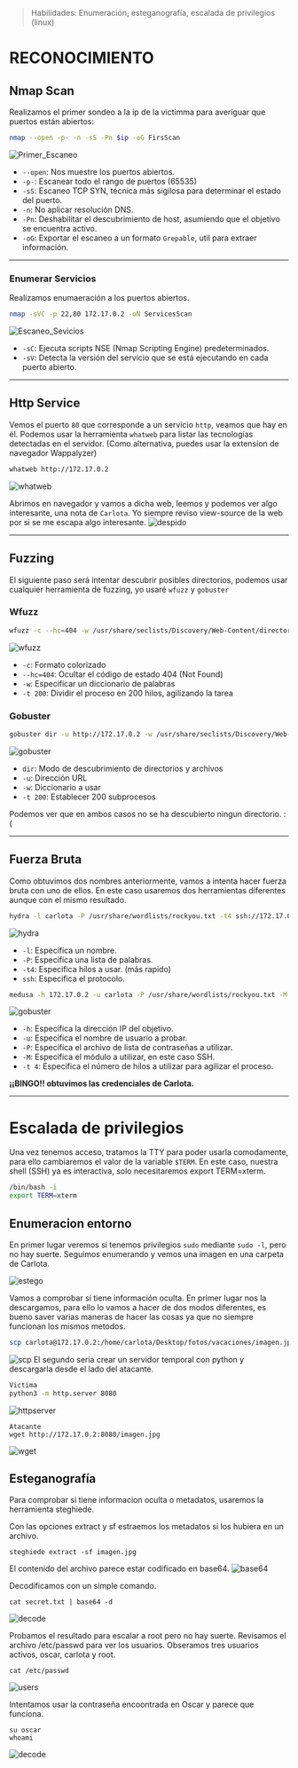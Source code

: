 
> Habilidades: Enumeración, esteganografía, escalada de privilegios (linux)


# RECONOCIMIENTO


## Nmap Scan

Realizamos el primer sondeo a la ip de la victimma para averiguar que puertos están abiertos:

~~~ bash
nmap --open -p- -n -sS -Pn $ip -oG FirsScan
~~~

![Primer_Escaneo](https://i.imgur.com/NssolyM.png)

- `--open`: Nos muestre los puertos abiertos.
- `-p-`: Escanear todo el rango de puertos (65535)
- `-sS`: Escaneo TCP SYN, técnica más sigilosa para determinar el estado del puerto.
- `-n`: No aplicar resolución DNS.
- `-Pn`: Deshabilitar el descubrimiento de host, asumiendo que el objetivo se encuentra activo.
- `-oG`: Exportar el escaneo a un formato `Grepable`, util para extraer información.

_____________________________________________________________________________________________________________________________________________________________________

### Enumerar Servicios

Realizamos enumaeración a los puertos abiertos.
~~~ bash
nmap -sVC -p 22,80 172.17.0.2 -oN ServicesScan
~~~

![Escaneo_Sevicios](https://i.imgur.com/6ybGn1A.png)
- `-sC`: Ejecuta scripts NSE (Nmap Scripting Engine) predeterminados.
- `-sV`: Detecta la versión del servicio que se está ejecutando en cada puerto abierto.
_____________________________________________________________________________________________________________________________________________________________________

## Http Service


Vemos el puerto `80` que corresponde a un servicio `http`, veamos que hay en él. Podemos usar la herramienta `whatweb` para listar las tecnologías detectadas en el servidor. (Como alternativa, puedes usar la extension de navegador Wappalyzer)

~~~ bash
whatweb http://172.17.0.2
~~~

![whatweb](https://i.imgur.com/iz3f6TK.png)

Abrimos en navegador y vamos a dicha web, leemos y podemos ver algo interesante, una nota de `Carlota`.
Yo siempre reviso view-source de la web por si se me escapa algo interesante.
![despido](https://i.imgur.com/JTVpkU4.png)

_____________________________________________________________________________________________________________________________________________________________________

## Fuzzing



El siguiente paso será intentar descubrir posibles directorios, podemos usar cualquier herramienta de fuzzing, yo usaré `wfuzz` y `gobuster`

### Wfuzz
~~~ bash
wfuzz -c --hc=404 -w /usr/share/seclists/Discovery/Web-Content/directory-list-2.3-medium.txt -t 200 http://172.17.0.2/FUZZ
~~~

![wfuzz](https://i.imgur.com/GEns8Jg.png)

- `-c`: Formato colorizado
- `--hc=404`: Ocultar el código de estado 404 (Not Found)
- `-w`: Especificar un diccionario de palabras
- `-t 200`: Dividir el proceso en 200 hilos, agilizando la tarea


### Gobuster

~~~ bash
gobuster dir -u http://172.17.0.2 -w /usr/share/seclists/Discovery/Web-Content/directory-list-2.3-medium.txt -t 200
~~~

![gobuster](https://i.imgur.com/qsO45ms.png)

- `dir`: Modo de descubrimiento de directorios y archivos
- `-u`: Dirección URL
- `-w`: Diccionario a usar
- `-t 200`: Establecer 200 subprocesos 

Podemos ver que en ambos casos no se ha descubierto ningun directorio. :(
_____________________________________________________________________________________________________________________________________________________________________

## Fuerza Bruta

Como obtuvimos dos nombres anteriormente, vamos a intenta hacer fuerza bruta con uno de ellos. En este caso usaremos dos herramientas diferentes aunque con el mismo resultado.

~~~ bash
hydra -l carlota -P /usr/share/wordlists/rockyou.txt -t4 ssh://172.17.0.2
~~~

![hydra](https://i.imgur.com/gHUFhTq.png)


- `-l`: Especifica un nombre.
- `-P`: Especifica una lista de palabras.
- `-t4`: Especifica hilos a usar. (más rapido)
- `ssh`: Especifica el protocolo.

~~~ bash
medusa -h 172.17.0.2 -u carlota -P /usr/share/wordlists/rockyou.txt -M ssh -t 4
~~~
![gobuster](https://i.imgur.com/phRZEFc.png)

- `-h`: Especifica la dirección IP del objetivo.
- `-u`: Especifica el nombre de usuario a probar.
- `-P`: Especifica el archivo de lista de contraseñas a utilizar.
- `-M`: Especifica el módulo a utilizar, en este caso SSH.
- `-t 4`: Especifica el número de hilos a utilizar para agilizar el proceso.

__¡¡BINGO!! obtuvimos las credenciales de Carlota.__

_____________________________________________________________________________________________________________________________________________________________________
# Escalada de privilegios

Una vez tenemos acceso, tratamos la TTY para poder usarla comodamente, para ello cambiaremos el valor de la variable `$TERM`. En este caso, nuestra shell (SSH) ya es interactiva, solo necesitaremos export TERM=xterm.

~~~ bash
/bin/bash -i
export TERM=xterm
~~~

## Enumeracion entorno

En primer lugar veremos si tenemos privilegios `sudo` mediante `sudo -l`, pero no hay suerte. Seguimos enumerando y vemos una imagen en una carpeta de Carlota.

![estego]()

Vamos a comprobar si tiene información oculta. En primer lugar nos la descargamos, para ello lo vamos a hacer de dos modos diferentes, es bueno saver varias maneras de hacer las cosas ya que no siempre funcionan los mismos metodos.

~~~ bash
scp carlota@172.17.0.2:/home/carlota/Desktop/fotos/vacaciones/imagen.jpg /opt/amor
~~~
![scp]()
El segundo sería crear un servidor temporal con python y descargarla desde el lado del atacante.

~~~ bash
Victima
python3 -m http.server 8080
~~~
![httpserver]()
~~~
Atacante
wget http://172.17.0.2:8080/imagen.jpg
~~~
![wget]()


## Esteganografía

Para comprobar si tiene informacion oculta o metadatos, usaremos la herramienta steghiede.

Con las opciones extract y sf estraemos los metadatos si los hubiera en un archivo.

~~~
steghiede extract -sf imagen.jpg
~~~
El contenido del archivo parece estar codificado en base64.
![base64]()

Decodificamos con un simple comando.

~~~
cat secret.txt | base64 -d
~~~
![decode]()

Probamos el resultado para escalar a root pero no hay suerte. Revisamos el archivo /etc/passwd para ver los usuarios.
Obseramos tres usuarios activos, oscar, carlota y root.

~~~
cat /etc/passwd
~~~
![users]()

Intentamos usar la contraseña encoontrada en Oscar y parece que funciona.
~~~
su oscar
whoami
~~~
![decode]()







